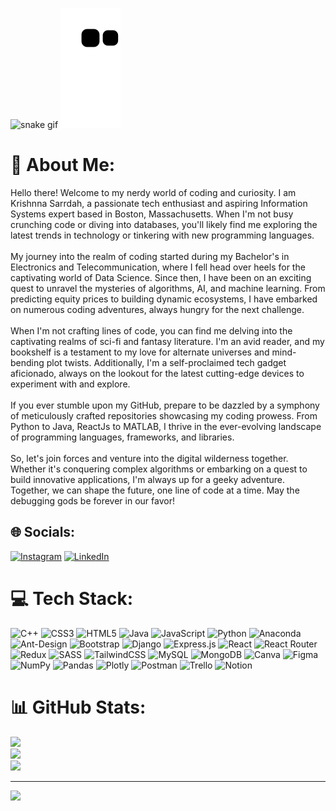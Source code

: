 ![snake gif](https://github.com/kcsarrdah/kcsarrdah/blob/output/github-contribution-grid-snake.gif)
<img src="https://raw.githubusercontent.com/tahmidabir/tahmidabir/output/github-contribution-grid-snake.svg" />


# 💫 About Me:
Hello there! Welcome to my nerdy world of coding and curiosity. I am Krishnna Sarrdah, a passionate tech enthusiast and aspiring Information Systems expert based in Boston, Massachusetts. When I'm not busy crunching code or diving into databases, you'll likely find me exploring the latest trends in technology or tinkering with new programming languages.<br><br>My journey into the realm of coding started during my Bachelor's in Electronics and Telecommunication, where I fell head over heels for the captivating world of Data Science. Since then, I have been on an exciting quest to unravel the mysteries of algorithms, AI, and machine learning. From predicting equity prices to building dynamic ecosystems, I have embarked on numerous coding adventures, always hungry for the next challenge.<br><br>When I'm not crafting lines of code, you can find me delving into the captivating realms of sci-fi and fantasy literature. I'm an avid reader, and my bookshelf is a testament to my love for alternate universes and mind-bending plot twists. Additionally, I'm a self-proclaimed tech gadget aficionado, always on the lookout for the latest cutting-edge devices to experiment with and explore.<br><br>If you ever stumble upon my GitHub, prepare to be dazzled by a symphony of meticulously crafted repositories showcasing my coding prowess. From Python to Java, ReactJs to MATLAB, I thrive in the ever-evolving landscape of programming languages, frameworks, and libraries.<br><br>So, let's join forces and venture into the digital wilderness together. Whether it's conquering complex algorithms or embarking on a quest to build innovative applications, I'm always up for a geeky adventure. Together, we can shape the future, one line of code at a time. May the debugging gods be forever in our favor!


## 🌐 Socials:
[![Instagram](https://img.shields.io/badge/Instagram-%23E4405F.svg?logo=Instagram&logoColor=white)](https://instagram.com/Krishnna.s) [![LinkedIn](https://img.shields.io/badge/LinkedIn-%230077B5.svg?logo=linkedin&logoColor=white)](https://linkedin.com/in/https://www.linkedin.com/in/krishnnasarrdah/) 

# 💻 Tech Stack:
![C++](https://img.shields.io/badge/c++-%2300599C.svg?style=for-the-badge&logo=c%2B%2B&logoColor=white) ![CSS3](https://img.shields.io/badge/css3-%231572B6.svg?style=for-the-badge&logo=css3&logoColor=white) ![HTML5](https://img.shields.io/badge/html5-%23E34F26.svg?style=for-the-badge&logo=html5&logoColor=white) ![Java](https://img.shields.io/badge/java-%23ED8B00.svg?style=for-the-badge&logo=java&logoColor=white) ![JavaScript](https://img.shields.io/badge/javascript-%23323330.svg?style=for-the-badge&logo=javascript&logoColor=%23F7DF1E) ![Python](https://img.shields.io/badge/python-3670A0?style=for-the-badge&logo=python&logoColor=ffdd54) ![Anaconda](https://img.shields.io/badge/Anaconda-%2344A833.svg?style=for-the-badge&logo=anaconda&logoColor=white) ![Ant-Design](https://img.shields.io/badge/-AntDesign-%230170FE?style=for-the-badge&logo=ant-design&logoColor=white) ![Bootstrap](https://img.shields.io/badge/bootstrap-%23563D7C.svg?style=for-the-badge&logo=bootstrap&logoColor=white) ![Django](https://img.shields.io/badge/django-%23092E20.svg?style=for-the-badge&logo=django&logoColor=white) ![Express.js](https://img.shields.io/badge/express.js-%23404d59.svg?style=for-the-badge&logo=express&logoColor=%2361DAFB) ![React](https://img.shields.io/badge/react-%2320232a.svg?style=for-the-badge&logo=react&logoColor=%2361DAFB) ![React Router](https://img.shields.io/badge/React_Router-CA4245?style=for-the-badge&logo=react-router&logoColor=white) ![Redux](https://img.shields.io/badge/redux-%23593d88.svg?style=for-the-badge&logo=redux&logoColor=white) ![SASS](https://img.shields.io/badge/SASS-hotpink.svg?style=for-the-badge&logo=SASS&logoColor=white) ![TailwindCSS](https://img.shields.io/badge/tailwindcss-%2338B2AC.svg?style=for-the-badge&logo=tailwind-css&logoColor=white) ![MySQL](https://img.shields.io/badge/mysql-%2300f.svg?style=for-the-badge&logo=mysql&logoColor=white) ![MongoDB](https://img.shields.io/badge/MongoDB-%234ea94b.svg?style=for-the-badge&logo=mongodb&logoColor=white) ![Canva](https://img.shields.io/badge/Canva-%2300C4CC.svg?style=for-the-badge&logo=Canva&logoColor=white) 	![Figma](https://img.shields.io/badge/figma-%23F24E1E.svg?style=for-the-badge&logo=figma&logoColor=white) ![NumPy](https://img.shields.io/badge/numpy-%23013243.svg?style=for-the-badge&logo=numpy&logoColor=white) ![Pandas](https://img.shields.io/badge/pandas-%23150458.svg?style=for-the-badge&logo=pandas&logoColor=white) ![Plotly](https://img.shields.io/badge/Plotly-%233F4F75.svg?style=for-the-badge&logo=plotly&logoColor=white) ![Postman](https://img.shields.io/badge/Postman-FF6C37?style=for-the-badge&logo=postman&logoColor=white) ![Trello](https://img.shields.io/badge/Trello-%23026AA7.svg?style=for-the-badge&logo=Trello&logoColor=white) ![Notion](https://img.shields.io/badge/Notion-%23000000.svg?style=for-the-badge&logo=notion&logoColor=white)
# 📊 GitHub Stats:
![](https://github-readme-stats.vercel.app/api?username=kcsarrdah&theme=dark&hide_border=false&include_all_commits=true&count_private=true)<br/>
![](https://github-readme-streak-stats.herokuapp.com/?user=kcsarrdah&theme=dark&hide_border=false)<br/>
![](https://github-readme-stats.vercel.app/api/top-langs/?username=kcsarrdah&theme=dark&hide_border=false&include_all_commits=true&count_private=true&layout=compact)

---
[![](https://visitcount.itsvg.in/api?id=kcsarrdah&icon=0&color=0)](https://visitcount.itsvg.in)

<!-- Proudly created with GPRM ( https://gprm.itsvg.in ) -->
